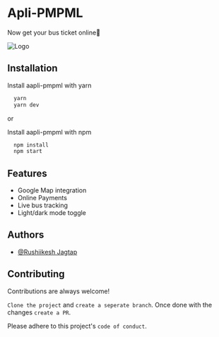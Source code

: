 # Apli-PMPML

Now get your bus ticket online🚀

![Logo](https://pmpml.org/plugins/images/pmpml_logo_80.png)

## Installation

Install aapli-pmpml with yarn

```cmd
  yarn
  yarn dev
```
or 

Install aapli-pmpml with npm

```cmd
  npm install
  npm start
```

## Features

- Google Map integration
- Online Payments
- Live bus tracking
- Light/dark mode toggle


## Authors

- [@Rushiikesh Jagtap](https://www.github.com/rushij27)

## Contributing

Contributions are always welcome!

`Clone the project` and `create a seperate branch`. Once done with the changes `create a PR`.

Please adhere to this project's `code of conduct`.